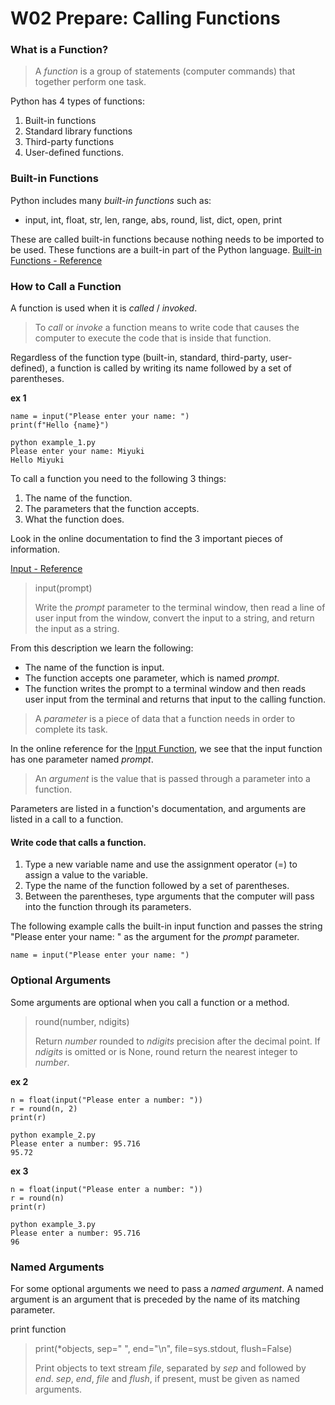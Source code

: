 # W02 Prepare: Calling Functions


### What is a Function?

> A *function* is a group of statements (computer commands) that together perform one task. 

Python has 4 types of functions: 
1. Built-in functions
2. Standard library functions
3. Third-party functions
4. User-defined functions.

### Built-in Functions

Python includes many *built-in functions* such as:
- input, int, float, str, len, range, abs, round, list, dict, open, print

These are called built-in functions because nothing needs to be imported to be used. These functions are a built-in part of the Python language.
[Built-in Functions - Reference](https://docs.python.org/3/library/functions.html)

### How to Call a Function

A function is used when it is *called* / *invoked*. 

> To *call* or *invoke* a function means to write code that causes the computer to execute the code that is inside that function.

Regardless of the function type (built-in, standard, third-party, user-defined), a function is called by writing its name followed by a set of parentheses.

**ex 1**
```
name = input("Please enter your name: ")
print(f"Hello {name}")
```
```
python example_1.py
Please enter your name: Miyuki
Hello Miyuki
```

To call a function you need to the following 3 things: 
1. The name of the function.
2. The parameters that the function accepts.
3. What the function does.

Look in the online documentation to find the 3 important pieces of information.

[Input - Reference](https://docs.python.org/3/library/functions.html#input)
 
> input(prompt)
>
> Write the *prompt* parameter to the terminal window, then read a line of user input from the window, convert the input to a string, and return the input as a string.

From this description we learn the following:
- The name of the function is input.
- The function accepts one parameter, which is named *prompt*.
- The function writes the prompt to a terminal window and then reads user input from the terminal and returns that input to the calling function.

> A *parameter* is a piece of data that a function needs in order to complete its task.

In the online reference for the [Input Function](https://docs.python.org/3/library/functions.html#input), we see that the input function has one parameter named *prompt*.

> An *argument* is the value that is passed through a parameter into a function.

Parameters are listed in a function's documentation, and arguments are listed in a call to a function.

#### Write code that calls a function.
1. Type a new variable name and use the assignment operator (=) to assign a value to the variable.
2. Type the name of the function followed by a set of parentheses.
3. Between the parentheses, type arguments that the computer will pass into the function through its parameters.

The following example calls the built-in input function and passes the string "Please enter your name: " as the argument for the *prompt* parameter. 

```
name = input("Please enter your name: ")
```

### Optional Arguments

Some arguments are optional when you call a function or a method.

> round(number, ndigits)
>
> Return *number* rounded to *ndigits* precision after the decimal point. If *ndigits* is omitted or is None, round return the nearest integer to *number*.

**ex 2**
```
n = float(input("Please enter a number: "))
r = round(n, 2)
print(r)
```
```
python example_2.py
Please enter a number: 95.716
95.72
```

**ex 3**
```
n = float(input("Please enter a number: "))
r = round(n)
print(r)
```
```
python example_3.py
Please enter a number: 95.716
96
```

### Named Arguments

For some optional arguments we need to pass a *named argument*. A named argument is an argument that is preceded by the name of its matching parameter. 

print function
> print(*objects, sep=" ", end="\n", file=sys.stdout, flush=False)
>
> Print objects to text stream *file*, separated by *sep* and followed by *end*. *sep*, *end*, *file* and *flush*, if present, must be given as named arguments. 
